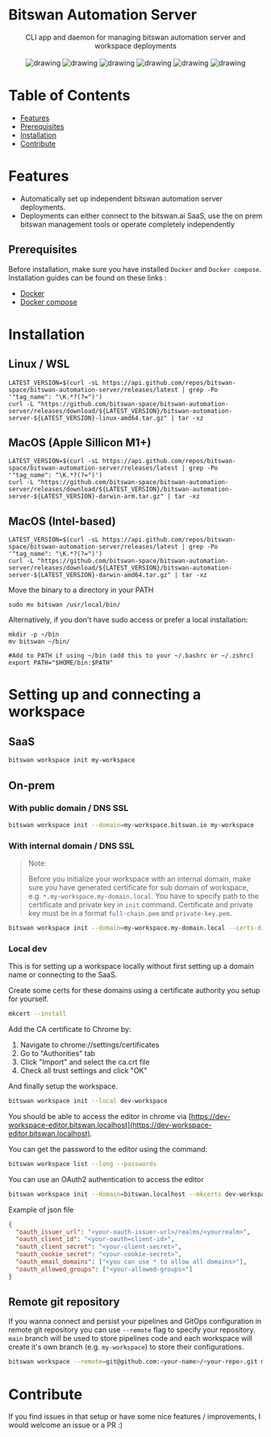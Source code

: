 # Bitswan Automation Server

<div align="center">
CLI app and daemon for managing bitswan automation server and workspace deployments
<br>
<br>
<img src="https://github.com/bitswan-space/bitswan-automation-server/actions/workflows/test.yml/badge.svg" alt="drawing"/>
<img src="https://github.com/bitswan-space/bitswan-automation-server/actions/workflows/lint.yml/badge.svg" alt="drawing"/>
<img src="https://pkg.go.dev/badge/github.com/bitswan-space/bitswan-automation-server.svg" alt="drawing"/>
<img src="https://codecov.io/gh/bitswan-space/bitswan-automation-server/branch/main/graph/badge.svg" alt="drawing"/>
<img src="https://img.shields.io/github/v/release/bitswan-space/bitswan-automation-server" alt="drawing"/>
<img src="https://img.shields.io/github/downloads/bitswan-space/bitswan-automation-server/total.svg" alt="drawing"/>
</div>

# Table of Contents
<!--ts-->
   * [Features](#features)
   * [Prerequisites](#prerequisites)
   * [Installation](#installation) 
   * [Contribute](#contribute)

<!--te-->

# Features
- Automatically set up independent bitswan automation server deployments.
- Deployments can either connect to the bitswan.ai SaaS, use the on prem bitswan management tools or operate completely independently


Prerequisites
--------------
Before installation, make sure you have installed `Docker` and `Docker compose`. Installation guides can be found on these links :

- [Docker](https://docs.docker.com/engine/install/)
- [Docker compose](https://docs.docker.com/compose/install/)

# Installation
## Linux / WSL
```
LATEST_VERSION=$(curl -sL https://api.github.com/repos/bitswan-space/bitswan-automation-server/releases/latest | grep -Po '"tag_name": "\K.*?(?=")')
curl -L "https://github.com/bitswan-space/bitswan-automation-server/releases/download/${LATEST_VERSION}/bitswan-automation-server-${LATEST_VERSION}-linux-amd64.tar.gz" | tar -xz
```
## MacOS (Apple Sillicon M1+)
```
LATEST_VERSION=$(curl -sL https://api.github.com/repos/bitswan-space/bitswan-automation-server/releases/latest | grep -Po '"tag_name": "\K.*?(?=")')
curl -L "https://github.com/bitswan-space/bitswan-automation-server/releases/download/${LATEST_VERSION}/bitswan-automation-server-${LATEST_VERSION}-darwin-arm.tar.gz" | tar -xz
```
## MacOS (Intel-based)
```
LATEST_VERSION=$(curl -sL https://api.github.com/repos/bitswan-space/bitswan-automation-server/releases/latest | grep -Po '"tag_name": "\K.*?(?=")')
curl -L "https://github.com/bitswan-space/bitswan-automation-server/releases/download/${LATEST_VERSION}/bitswan-automation-server-${LATEST_VERSION}-darwin-amd64.tar.gz" | tar -xz
```

Move the binary to a directory in your PATH

```
sudo mv bitswan /usr/local/bin/
```

Alternatively, if you don't have sudo access or prefer a local installation:

```
mkdir -p ~/bin
mv bitswan ~/bin/

#Add to PATH if using ~/bin (add this to your ~/.bashrc or ~/.zshrc)
export PATH="$HOME/bin:$PATH"
```

# Setting up and connecting a workspace
## SaaS
```sh
bitswan workspace init my-workspace
```

## On-prem
### With public domain / DNS SSL
```sh
bitswan workspace init --domain=my-workspace.bitswan.io my-workspace
```
### With internal domain / DNS SSL
> Note:
>
> Before you initialize your workspace with an internal domain, make sure you have generated certificate for sub domain of workspace, e.g. `*.my-workspace.my-domain.local`. You have to specify path to the certificate and private key in `init` command. Certificate and private key must be in a format `full-chain.pem` and `private-key.pem`.

```sh
bitswan workspace init --domain=my-workspace.my-domain.local --certs-dir=/etc/certs my-workspace
```

### Local dev

This is for setting up a workspace locally without first setting up a domain name or connecting to the SaaS.

Create some certs for these domains using a certificate authority you setup for yourself.

```sh
mkcert --install
```

Add the CA certificate to Chrome by:
1. Navigate to chrome://settings/certificates
2. Go to "Authorities" tab
3. Click "Import" and select the ca.crt file
4. Check all trust settings and click "OK"

And finally setup the workspace.

```sh
bitswan workspace init --local dev-workspace
```

You should be able to access the editor in chrome via [https://dev-workspace-editor.bitswan.localhost](https://dev-workspace-editor.bitswan.localhost).

You can get the password to the editor using the command:

```sh
bitswan workspace list --long --passwords
```

You can use an OAuth2 authentication to access the editor

```sh
bitswan workspace init --domain=bitswan.localhost --mkcerts dev-workspace --oauth-config <json-file>
```
Example of json file
```json
{
  "oauth_issuer_url": "<your-oauth-issuer-url>/realms/<yourrealm>",
  "oauth_client_id": "<your-oauth=client-id>",
  "oauth_client_secret": "<your-client-secret>",
  "oauth_cookie_secret": "<your-cookie-secret>",
  "oauth_email_domains": ["<you can use * to allow all domains>"],
  "oauth_allowed_groups": ["<your-allowed-groups>"]
}
```


## Remote git repository

If you wanna connect and persist your pipelines and GitOps configuration in remote git repository you can use `--remote` flag to specify your repository. `main` branch will be used to store pipelines code and each workspace will create it's own branch (e.g. `my-workspace`) to store their configurations.

```sh
bitswan workspace --remote=git@github.com:<your-name>/<your-repo>.git my-workspace
```

# Contribute

If you find issues in that setup or have some nice features / improvements, I would welcome an issue or a PR :)
